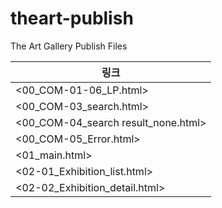# theart-publish
The Art Gallery Publish Files

|링크|
|---|
|<00_COM-01-06_LP.html>|
|<00_COM-03_search.html>|
|<00_COM-04_search result_none.html>|
|<00_COM-05_Error.html>|
|<01_main.html>|
|<02-01_Exhibition_list.html>|
|<02-02_Exhibition_detail.html>|
